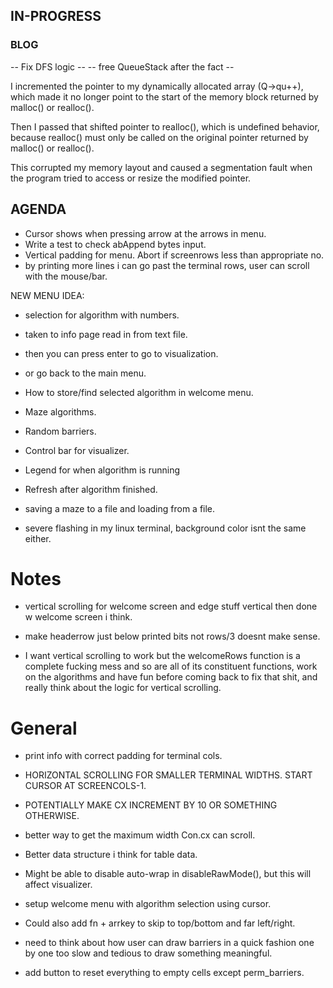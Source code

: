 ## IN-PROGRESS

### BLOG

-- Fix DFS logic --
-- free QueueStack after the fact --

I incremented the pointer to my dynamically allocated array (Q->qu++), which made it no longer point to the start of the memory block returned by malloc() or realloc().

Then I passed that shifted pointer to realloc(), which is undefined behavior, because realloc() must only be called on the original pointer returned by malloc() or realloc().

This corrupted my memory layout and caused a segmentation fault when the program tried to access or resize the modified pointer.

## AGENDA
- Cursor shows when pressing arrow at the arrows in menu.
- Write a test to check abAppend bytes input.
- Vertical padding for menu. Abort if screenrows less than appropriate no.
- by printing more lines i can go past the terminal rows, user can scroll with the mouse/bar.

NEW MENU IDEA:

- selection for algorithm with numbers.
- taken to info page read in from text file.
- then you can press enter to go to visualization.
- or go back to the main menu.

- How to store/find selected algorithm in welcome menu.
- Maze algorithms.
- Random barriers.
- Control bar for visualizer.
- Legend for when algorithm is running
- Refresh after algorithm finished.
- saving a maze to a file and loading from a file.
- severe flashing in my linux terminal, background color isnt the same either.

# Notes
- vertical scrolling for welcome screen and edge stuff vertical then done w welcome screen i think.
- make headerrow just below printed bits not rows/3 doesnt make sense.

- I want vertical scrolling to work but the welcomeRows function is a complete fucking mess and so
are all of its constituent functions, work on the algorithms and have fun before coming back to fix
that shit, and really think about the logic for vertical scrolling.

# General

- print info with correct padding for terminal cols.
- HORIZONTAL SCROLLING FOR SMALLER TERMINAL WIDTHS. START CURSOR AT SCREENCOLS-1.
- POTENTIALLY MAKE CX INCREMENT BY 10 OR SOMETHING OTHERWISE.

- better way to get the maximum width Con.cx can scroll.
- Better data structure i think for table data.


- Might be able to disable auto-wrap in disableRawMode(), but this will affect visualizer.
- setup welcome menu with algorithm selection using cursor.

- Could also add fn + arrkey to skip to top/bottom and far left/right.
- need to think about how user can draw barriers in a quick fashion one by one too slow and tedious to draw something meaningful.

- add button to reset everything to empty cells except perm_barriers.

